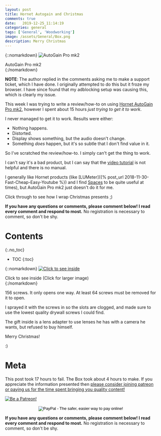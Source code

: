 ```yaml
---
layout: post
title: Hornet Autogain and Christmas
comments: true
date:   2019-12-25_11:14:19 
categories: general
tags: ['General', 'Woodworking']
image: /assets/General/Box.png
description: Merry Christmas
---
```


{::nomarkdown}
<img src="/assets/General/AutoGain.png" alt="AutoGain Pro mk2">
<div class="image-caption">AutoGain Pro mk2</div>
{:/nomarkdown}

**NOTE**: The author replied in the comments asking me to make a support ticket, which I have done. I originally attempted to do this but it froze my browser. I have since found that my adblocking setup was causing this, which is clearly my issue.

This week I was trying to write a review/how-to on using [Hornet AutoGain Pro mk2](https://www.hornetplugins.com/plugins/hornet-autogain-pro-mk2/), however I spent about 15 hours _just trying to get it to work_.

I never managed to get it to work. Results were either:

* Nothing happens.
* Distorted.
* Display shows something, but the audio doesn't change.
* Something _does_ happen, but it's so subtle that I don't find value in it.

So I've scratched the review/how-to. I simply can't get the thing to work.

I can't say it's a bad product, but I can say that the [video tutorial](https://www.youtube.com/watch?v=jjJVZ-oVqnY&feature=emb_logo) is not helpful and there is no manual.

I generally like Hornet products (like [LUMeter]({% post_url 2018-11-30-Fast-Cheap-Easy-Youtube %}) and I find [Spaces](https://www.hornetplugins.com/plugins/hornet-spaces/) to be quite useful at times), but AutoGain Pro mk2 just doesn't do it for me.

Click through to see how I wrap Christmas presents ;)


<!--more-->

**If you have any questions or comments, please comment below! I read every comment and respond to most.** No registration is necessary to comment, so don't be shy.

# Contents
{:.no_toc}
* TOC
{:toc}

{::nomarkdown}
<a href="/assets/General/Inside.jpg">
<img src="/assets/General/Box.png" alt="Click to see inside">
</a>
<div class="image-caption">Click to see inside (Click for larger image)</div>
{:/nomarkdown}

156 screws. It only opens one way. At least 64 screws must be removed for it to open.

I sprayed it with the screws in so the slots are clogged, and made sure to use the lowest quality drywall screws I could find.

The gift inside is a lens adapter to use lenses he has with a camera he wants, but refused to buy himself.


Merry Christmas!

:)

# Meta

This post took 17 hours to fail. The Box took about 4 hours to make. If you appreciate the information presented then <a href="/DonateNow/">please consider joining patreon or paying us for the time spent bringing you quality content!</a>

<a href="https://www.patreon.com/bePatron?u=7465992"> <img class="patreon-button" src="/assets/Patreon.png" alt="Be a Patreon!"></a>

<form style="text-align: center;" action="https://www.paypal.com/cgi-bin/webscr" method="post" target="_top">
<input type="hidden" name="cmd" value="_s-xclick">
<input type="hidden" name="hosted_button_id" value="BR247JAZBTUJJ">
<input type="image" src="https://www.paypalobjects.com/en_US/i/btn/btn_donateCC_LG.gif" border="0" name="submit" alt="PayPal - The safer, easier way to pay online!">
<img alt="" border="0" src="https://www.paypalobjects.com/en_US/i/scr/pixel.gif" width="1" height="1">
</form>

**If you have any questions or comments, please comment below! I read every comment and respond to most.** No registration is necessary to comment, so don't be shy.

